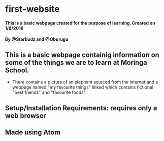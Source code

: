 # first-website
#### This is a basic webpage created for the purpose of learning. Created on 1/8/2018
#### By @Starbudz and @Oburugu
## This is a basic webpage containig information on some of the things we are to learn at Moringa School.
   * There contains a picture of an elephant sourced from the internet and a webpage named "my favourite things" linked which       contains fictional "best friends" and "favourite foods".
## Setup/Installation Requirements: requires only a web browser
## Made using Atom
